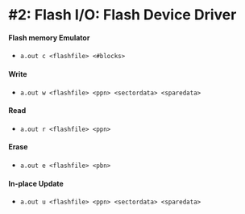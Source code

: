 # #2: Flash I/O: Flash Device Driver
#### Flash memory Emulator
- `a.out c <flashfile> <#blocks>`
#### Write
- `a.out w <flashfile> <ppn> <sectordata> <sparedata>`
#### Read
- `a.out r <flashfile> <ppn>`
#### Erase
- `a.out e <flashfile> <pbn>`
#### In-place Update
- `a.out u <flashfile> <ppn> <sectordata> <sparedata>`

